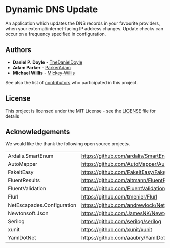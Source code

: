 # Dynamic DNS Update

An application which updates the DNS records in your favourite providers, when your external/internet-facing IP address changes.
Update checks can occur on a frequency specified in configuration.

## Authors

* **Daniel P. Doyle** - [TheDanielDoyle](https://github.com/TheDanielDoyle/)
* **Adam Parker** - [ParkerAdam](https://github.com/parkeradam/)
* **Michael Willis** - [Mickey-Willis](https://github.com/mickey-willis/)

See also the list of [contributors](https://github.com/TheDanielDoyle/DDNSUpdate/contributors) who participated in this project.

## License

This project is licensed under the MIT License - see the [LICENSE](LICENSE.md) file for details

## Acknowledgements

We would like the thank the following open source projects.

|                            |                                                          |                                                                                         |
| -------------------------- | -------------------------------------------------------- | --------------------------------------------------------------------------------------- |
| Ardalis.SmartEnum          | https://github.com/ardalis/SmartEnum                     | [LICENSE](https://github.com/ardalis/SmartEnum/blob/master/LICENSE)                     |
| AutoMapper                 | https://github.com/AutoMapper/AutoMapper                 | [LICENSE](https://github.com/AutoMapper/AutoMapper/blob/master/LICENSE.txt)             |
| FakeItEasy                 | https://github.com/FakeItEasy/FakeItEasy                 | [LICENSE](https://github.com/FakeItEasy/FakeItEasy/blob/master/License.txt)             |
| FluentResults              | https://github.com/altmann/FluentResults                 | [LICENSE](https://github.com/altmann/FluentResults/blob/master/LICENSE)                 |
| FluentValidation           | https://github.com/FluentValidation/FluentValidation     | [LICENSE](https://github.com/FluentValidation/FluentValidation/blob/master/License.txt) |
| Flurl                      | https://github.com/tmenier/Flurl                         | [LICENSE](https://github.com/tmenier/Flurl/blob/dev/LICENSE)                            |
| NetEscapades.Configuration | https://github.com/andrewlock/NetEscapades.Configuration | [LICENSE](https://github.com/andrewlock/NetEscapades.Configuration/blob/master/LICENSE) |
| Newtonsoft.Json            | https://github.com/JamesNK/Newtonsoft.Json               | [LICENSE](https://github.com/JamesNK/Newtonsoft.Json/blob/master/LICENSE.md)            |
| Serilog                    | https://github.com/serilog/serilog                       | [LICENSE](https://github.com/serilog/serilog/blob/dev/LICENSE)                          |
| xunit                      | https://github.com/xunit/xunit                           | [LICENSE](https://github.com/xunit/xunit/blob/main/LICENSE)                             |
| YamlDotNet                 | https://github.com/aaubry/YamlDotNet                     | [LICENSE](https://github.com/aaubry/YamlDotNet/blob/master/LICENSE.txt)                 |
